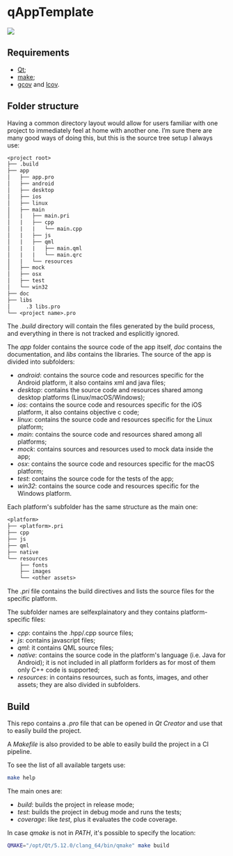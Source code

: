 # qAppTemplate

![](https://gitlab.com/pasdam/qAppTemplate/badges/master/build.svg)

## Requirements

* [Qt](https://www.qt.io);
* [make](https://www.gnu.org/software/make/);
* [gcov](https://gcc.gnu.org/onlinedocs/gcc/Gcov.html) and [lcov](http://ltp.sourceforge.net/coverage/lcov.php).

## Folder structure

Having a common directory layout would allow for users familiar with one project
to immediately feel at home with another one. I’m sure there are many good ways
of doing this, but this is the source tree setup I always use:

```txt
<project root>
├── .build
├── app
│   ├── app.pro
│   ├── android
│   ├── desktop
│   ├── ios
│   ├── linux
│   ├── main
│   |   ├── main.pri
│   |   ├── cpp
│   |   |   └── main.cpp
│   |   ├── js
│   |   ├── qml
│   |   |   ├── main.qml
│   |   |   └── main.qrc
│   |   └── resources
│   ├── mock
│   ├── osx
│   ├── test
│   └── win32
├── doc
├── libs
│     .3 libs.pro
└── <project name>.pro
```

The _.build_ directory will contain the files generated by the build process, and everything in there is not tracked and esplicitly ignored.

The _app_ folder contains the source code of the app itself, _doc_ contains the
documentation, and _libs_ contains the libraries. The source of the app is
divided into subfolders:

* _android_: contains the source code and resources specific for the Android platform, it also contains xml and java files;
* _desktop_: contains the source code and resources shared among desktop platforms (Linux/macOS/Windows);
* _ios_: contains the source code and resources specific for the iOS platform, it also contains objective c code;
* _linux_: contains the source code and resources specific for the Linux platform;
* _main_: contains the source code and resources shared among all platforms;
* _mock_: contains sources and resources used to mock data inside the app;
* _osx_: contains the source code and resources specific for the macOS platform;
* _test_: contains the source code for the tests of the app;
* _win32_: contains the source code and resources specific for the Windows platform.

Each platform's subfolder has the same structure as the main one:

```txt
<platform>
├── <platform>.pri
├── cpp
├── js
├── qml
├── native
└── resources
    ├── fonts
    ├── images
    └── <other assets>
```

The _.pri_ file contains the build directives and lists the source files for the
specific platform.

The subfolder names are selfexplainatory and they contains platform-specific
files:

* _cpp_: contains the .hpp/.cpp source files;
* _js_: contains javascript files;
* _qml_: it contains QML source files;
* _native_: contains the source code in the platform's language (i.e. Java for
         Android); it is not included in all platform forlders as for most of
         them only C++ code is supported;
* _resources_: in contains resources, such as fonts, images, and other assets;
         they are also divided in subfolders.

## Build

This repo contains a _.pro_ file that can be opened in _Qt Creator_ and use that to easily build the project.

A _Makefile_ is also provided to be able to easily build the project in a CI pipeline.

To see the list of all available targets use:

```sh
make help
```

The main ones are:

* *build*: builds the project in release mode;
* *test*: builds the project in debug mode and runs the tests;
* *coverage*: like _test_, plus it evaluates the code coverage.

In case _qmake_ is not in _PATH_, it's possible to specify the location:

```sh
QMAKE="/opt/Qt/5.12.0/clang_64/bin/qmake" make build
```
